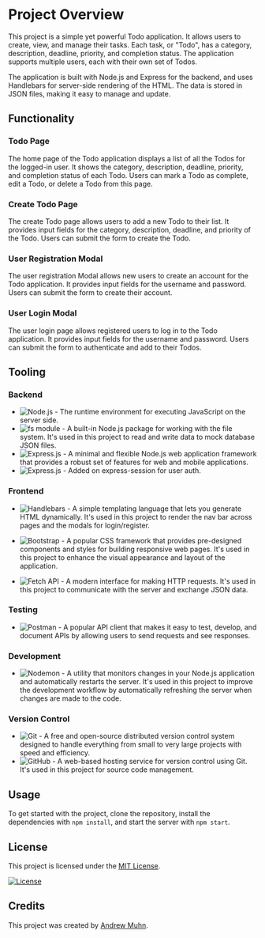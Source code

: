 # Project Overview

This project is a simple yet powerful Todo application. It allows users to create, view, and manage their tasks. Each task, or "Todo", has a category, description, deadline, priority, and completion status. The application supports multiple users, each with their own set of Todos.

The application is built with Node.js and Express for the backend, and uses Handlebars for server-side rendering of the HTML. The data is stored in JSON files, making it easy to manage and update.

## Functionality

### Todo Page

The home page of the Todo application displays a list of all the Todos for the logged-in user. It shows the category, description, deadline, priority, and completion status of each Todo. Users can mark a Todo as complete, edit a Todo, or delete a Todo from this page.

### Create Todo Page

The create Todo page allows users to add a new Todo to their list. It provides input fields for the category, description, deadline, and priority of the Todo. Users can submit the form to create the Todo.

### User Registration Modal

The user registration Modal allows new users to create an account for the Todo application. It provides input fields for the username and password. Users can submit the form to create their account.

### User Login Modal

The user login page allows registered users to log in to the Todo application. It provides input fields for the username and password. Users can submit the form to authenticate and add to their Todos.

## Tooling

### Backend

- ![Node.js](https://img.shields.io/badge/Node.js-339933?logo=node.js&logoColor=white) - The runtime environment for executing JavaScript on the server side.
- ![fs module](https://img.shields.io/badge/fs%20module-339933?logo=node.js&logoColor=white) - A built-in Node.js package for working with the file system. It's used in this project to read and write data to mock database JSON files.
- ![Express.js](https://img.shields.io/badge/Express.js-000000?logo=express&logoColor=white) - A minimal and flexible Node.js web application framework that provides a robust set of features for web and mobile applications. 
- ![Express.js](https://img.shields.io/badge/Express%20Session.js-000000?logo=express&logoColor=white) - Added on express-session for user auth.

### Frontend

- ![Handlebars](https://img.shields.io/badge/Handlebars.js-f0772b?logo=handlebarsdotjs&logoColor=white) - A simple templating language that lets you generate HTML dynamically. It's used in this project to render the nav bar across pages and the modals for login/register.

- ![Bootstrap](https://img.shields.io/badge/Bootstrap-7952b3?logo=bootstrap&logoColor=white) - A popular CSS framework that provides pre-designed components and styles for building responsive web pages. It's used in this project to enhance the visual appearance and layout of the application.
- ![Fetch API](https://img.shields.io/badge/Fetch%20API-005571?logo=mozilla%20firefox&logoColor=white) - A modern interface for making HTTP requests. It's used in this project to communicate with the server and exchange JSON data.

### Testing

- ![Postman](https://img.shields.io/badge/Postman-ff6c37?logo=postman&logoColor=white) - A popular API client that makes it easy to test, develop, and document APIs by allowing users to send requests and see responses.

### Development

- ![Nodemon](https://img.shields.io/badge/Nodemon-76d04b?logo=nodemon&logoColor=white) - A utility that monitors changes in your Node.js application and automatically restarts the server. It's used in this project to improve the development workflow by automatically refreshing the server when changes are made to the code.

### Version Control

- ![Git](https://img.shields.io/badge/Git-f05032?logo=git&logoColor=white) - A free and open-source distributed version control system designed to handle everything from small to very large projects with speed and efficiency.
- ![GitHub](https://img.shields.io/badge/GitHub-181717?logo=github&logoColor=white) - A web-based hosting service for version control using Git. It's used in this project for source code management.

## Usage

To get started with the project, clone the repository, install the dependencies with `npm install`, and start the server with `npm start`.

## License

This project is licensed under the [MIT License](https://opensource.org/licenses/MIT).

[![License](https://img.shields.io/badge/License-MIT-blue.svg)](https://opensource.org/licenses/MIT)

## Credits

This project was created by [Andrew Muhn](https://github.com/andrewmuhn).